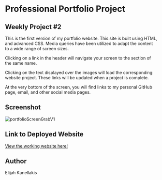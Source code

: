 # Professional Portfolio Project
## Weekly Project #2

This is the first version of my portfolio website. This site is built using HTML, and advanced CSS. Media queries have been utilized to adapt the content to a wide range of screen sizes.

 Clicking on a link in the header will navigate your screen to the section of the same name. 

Clicking on the text displayed over the images will load the corresponding website project. These links will be updated when a project is complete.

At the very bottom of the screen, you will find links to my personal GitHub page, email, and other social media pages.

## Screenshot

![portfolioScreenGrabV1](https://user-images.githubusercontent.com/89761926/135783648-74829f2f-1a89-419e-9459-ad4f997e33e5.png)

## Link to Deployed Website

[View the working website here!](https://kanellakise.github.io/professional-portfolio/)

## Author

Elijah Kanellakis
